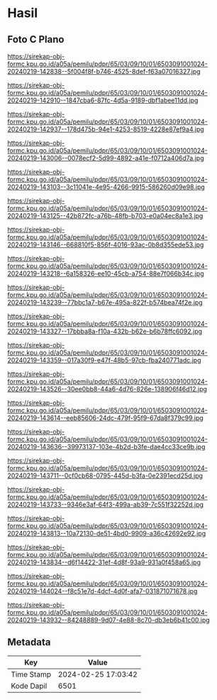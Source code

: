 # Hasil

## Foto C Plano

https://sirekap-obj-formc.kpu.go.id/a05a/pemilu/pdpr/65/03/09/10/01/6503091001024-20240219-142838--5f004f8f-b746-4525-8def-f63a07016327.jpg

https://sirekap-obj-formc.kpu.go.id/a05a/pemilu/pdpr/65/03/09/10/01/6503091001024-20240219-142910--1847cba6-87fc-4d5a-9189-dbf1abee11dd.jpg

https://sirekap-obj-formc.kpu.go.id/a05a/pemilu/pdpr/65/03/09/10/01/6503091001024-20240219-142937--178d475b-94e1-4253-8519-4228e87ef9a4.jpg

https://sirekap-obj-formc.kpu.go.id/a05a/pemilu/pdpr/65/03/09/10/01/6503091001024-20240219-143006--0078ecf2-5d99-4892-a41e-f0712a406d7a.jpg

https://sirekap-obj-formc.kpu.go.id/a05a/pemilu/pdpr/65/03/09/10/01/6503091001024-20240219-143103--3c11041e-4e95-4266-9915-586260d09e98.jpg

https://sirekap-obj-formc.kpu.go.id/a05a/pemilu/pdpr/65/03/09/10/01/6503091001024-20240219-143125--42b872fc-a76b-48fb-b703-e0a04ec8a1e3.jpg

https://sirekap-obj-formc.kpu.go.id/a05a/pemilu/pdpr/65/03/09/10/01/6503091001024-20240219-143146--668810f5-856f-4016-93ac-0b8d355ede53.jpg

https://sirekap-obj-formc.kpu.go.id/a05a/pemilu/pdpr/65/03/09/10/01/6503091001024-20240219-143218--6a158326-ee10-45cb-a754-88e7f066b34c.jpg

https://sirekap-obj-formc.kpu.go.id/a05a/pemilu/pdpr/65/03/09/10/01/6503091001024-20240219-143239--77bbc1a7-b67e-495a-822f-b574bea74f2e.jpg

https://sirekap-obj-formc.kpu.go.id/a05a/pemilu/pdpr/65/03/09/10/01/6503091001024-20240219-143327--17bbba8a-f10a-432b-b62e-b6b78ffc6092.jpg

https://sirekap-obj-formc.kpu.go.id/a05a/pemilu/pdpr/65/03/09/10/01/6503091001024-20240219-143359--017a30f9-e47f-48b5-97cb-fba240771adc.jpg

https://sirekap-obj-formc.kpu.go.id/a05a/pemilu/pdpr/65/03/09/10/01/6503091001024-20240219-143526--30ee0bb8-44a6-4d76-826e-138906f46d12.jpg

https://sirekap-obj-formc.kpu.go.id/a05a/pemilu/pdpr/65/03/09/10/01/6503091001024-20240219-143614--eeb85606-24dc-479f-95f9-67da8f379c99.jpg

https://sirekap-obj-formc.kpu.go.id/a05a/pemilu/pdpr/65/03/09/10/01/6503091001024-20240219-143636--39973137-103e-4b2d-b3fe-dae4cc33ce9b.jpg

https://sirekap-obj-formc.kpu.go.id/a05a/pemilu/pdpr/65/03/09/10/01/6503091001024-20240219-143711--0cf0cb68-0795-445d-b3fa-0e2391ecd25d.jpg

https://sirekap-obj-formc.kpu.go.id/a05a/pemilu/pdpr/65/03/09/10/01/6503091001024-20240219-143733--9346e3af-64f3-499a-ab39-7c551f32252d.jpg

https://sirekap-obj-formc.kpu.go.id/a05a/pemilu/pdpr/65/03/09/10/01/6503091001024-20240219-143813--10a72130-de51-4bd0-9909-a36c42692e92.jpg

https://sirekap-obj-formc.kpu.go.id/a05a/pemilu/pdpr/65/03/09/10/01/6503091001024-20240219-143834--d6f14422-31ef-4d8f-93a9-931a0f458a65.jpg

https://sirekap-obj-formc.kpu.go.id/a05a/pemilu/pdpr/65/03/09/10/01/6503091001024-20240219-144024--f8c51e7d-4dcf-4d0f-afa7-031871071678.jpg

https://sirekap-obj-formc.kpu.go.id/a05a/pemilu/pdpr/65/03/09/10/01/6503091001024-20240219-143932--84248889-9d07-4e88-8c70-db3eb6b41c00.jpg


## Metadata

| Key        | Value               |
| ---------- | ------------------- |
| Time Stamp | 2024-02-25 17:03:42 |
| Kode Dapil | 6501                |



